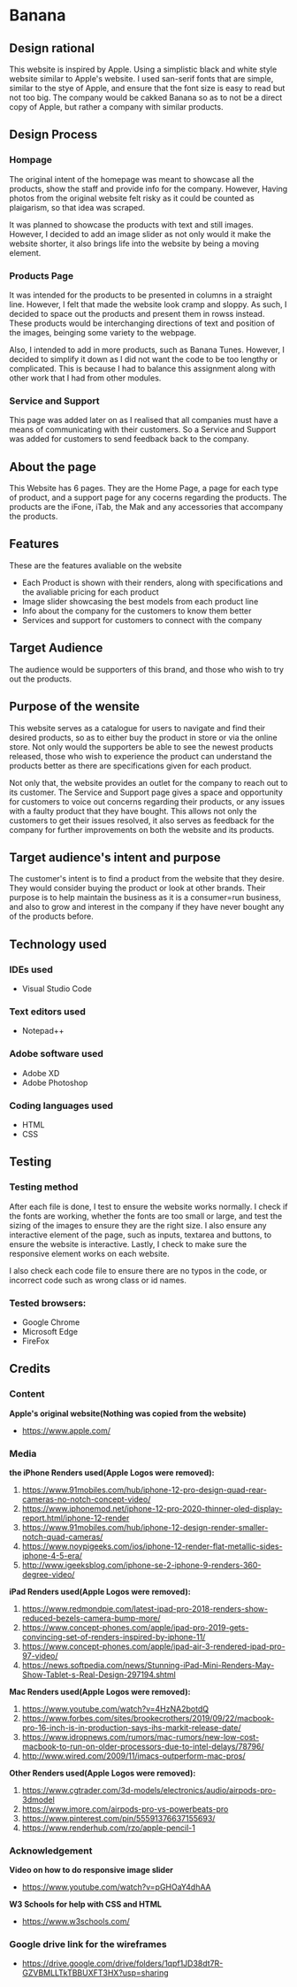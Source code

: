 # Banana
## Design rational
This website is inspired by Apple. Using a simplistic black and white style website similar to Apple's website. I used san-serif fonts that are simple, similar to the stye of Apple, and ensure that the font size is easy to read but not too big. The company would be cakked Banana so as to not be a direct copy of Apple, but rather a company with similar products.

## Design Process
### Hompage
The original intent of the homepage was meant to showcase all the products, show the staff and provide info for the company. However, Having photos from the original website felt risky as it could be counted as plaigarism, so that idea was scraped.

It was planned to showcase the products with text and still images. However, I decided to add an image slider as not only would it make the website shorter, it also brings life into the website by being a moving element.

### Products Page
It was intended for the products to be presented in columns in a straight line. However, I felt that made the website look cramp and sloppy. As such, I decided to space out the products and present them in rowss instead. These products would be interchanging directions of text and position of the images, beinging some variety to the webpage.

Also, I intended to add in more products, such as Banana Tunes. However, I decided to simplify it down as I did not want the code to be too lengthy or complicated. This is because I had to balance this assignment along with other work that I had from other modules.

### Service and Support
This page was added later on as I realised that all companies must have a means of communicating with their customers. So a Service and Support was added for customers to send feedback back to the company.

## About the page
This Website has 6 pages. They are the Home Page, a page for each type of product, and a support page for any cocerns regarding the products. The products are the iFone, iTab, the Mak and any accessories that accompany the products.

## Features
These are the features avaliable on the website
* Each Product is shown with their renders, along with specifications and the avaliable pricing for each product
* Image slider showcasing the best models from each product line
* Info about the company for the customers to know them better
* Services and support for customers to connect with the company

## Target Audience
The audience would be supporters of this brand, and those who wish to try out the products. 

## Purpose of the wensite
This website serves as a catalogue for users to navigate and find their desired products, so as to either buy the product in store or via the online store. Not only would the supporters be able to see the newest products released, those who wish to experience the product can understand the products better as there are specifications given for each product.

Not only that, the website provides an outlet for the company to reach out to its customer. The Service and Support page gives a space and opportunity for customers to voice out concerns regarding their products, or any issues with a faulty product that they have bought. This allows not only the customers to get their issues resolved, it also serves as feedback for the company for further improvements on both the website and its products.

## Target audience's intent and purpose
The customer's intent is to find a product from the website that they desire. They would consider buying the product or look at other brands. Their purpose is to help maintain the business as it is a consumer=run business, and also to grow and interest in the company if they have never bought any of the products before.

## Technology used
### IDEs used
* Visual Studio Code

### Text editors used
* Notepad++

### Adobe software used
* Adobe XD
* Adobe Photoshop

### Coding languages used
* HTML
* CSS

## Testing
### Testing method
After each file is done, I test to ensure the website works normally. I check if the fonts are working, whether the fonts are too small or large, and test the sizing of the images to ensure they are the right size. I also ensure any interactive element of the page, such as inputs, textarea and buttons, to ensure the website is interactive. Lastly, I check to make sure the responsive element works on each website.

I also check each code file to ensure there are no typos in the code, or incorrect code such as wrong class or id names.

### Tested browsers:
* Google Chrome
* Microsoft Edge
* FireFox

## Credits
### Content
**Apple's original website(Nothing was copied from the website)**
* https://www.apple.com/

### Media

**the iPhone Renders used(Apple Logos were removed):**
1. https://www.91mobiles.com/hub/iphone-12-pro-design-quad-rear-cameras-no-notch-concept-video/
1. https://www.iphonemod.net/iphone-12-pro-2020-thinner-oled-display-report.html/iphone-12-render
1. https://www.91mobiles.com/hub/iphone-12-design-render-smaller-notch-quad-cameras/
1. https://www.noypigeeks.com/ios/iphone-12-render-flat-metallic-sides-iphone-4-5-era/
1. http://www.igeeksblog.com/iphone-se-2-iphone-9-renders-360-degree-video/ 

**iPad Renders used(Apple Logos were removed):**
1. https://www.redmondpie.com/latest-ipad-pro-2018-renders-show-reduced-bezels-camera-bump-more/
1. https://www.concept-phones.com/apple/ipad-pro-2019-gets-convincing-set-of-renders-inspired-by-iphone-11/
1. https://www.concept-phones.com/apple/ipad-air-3-rendered-ipad-pro-97-video/
1. https://news.softpedia.com/news/Stunning-iPad-Mini-Renders-May-Show-Tablet-s-Real-Design-297194.shtml

**Mac Renders used(Apple Logos were removed):**
1. https://www.youtube.com/watch?v=4HzNA2botdQ
1. https://www.forbes.com/sites/brookecrothers/2019/09/22/macbook-pro-16-inch-is-in-production-says-ihs-markit-release-date/
1. https://www.idropnews.com/rumors/mac-rumors/new-low-cost-macbook-to-run-on-older-processors-due-to-intel-delays/78796/
1. http://www.wired.com/2009/11/imacs-outperform-mac-pros/

**Other Renders used(Apple Logos were removed):**
1. https://www.cgtrader.com/3d-models/electronics/audio/airpods-pro-3dmodel
1. https://www.imore.com/airpods-pro-vs-powerbeats-pro
1. https://www.pinterest.com/pin/55591376637155693/
1. https://www.renderhub.com/rzo/apple-pencil-1

### Acknowledgement
**Video on how to do responsive image slider**
* https://www.youtube.com/watch?v=pGHOaY4dhAA

**W3 Schools for help with CSS and HTML**
* https://www.w3schools.com/

### Google drive link for the wireframes
* https://drive.google.com/drive/folders/1qpf1JD38dt7R-GZVBMLLTkTBBUXFT3HX?usp=sharing